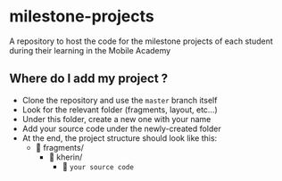 # milestone-projects
A repository to host the code for the milestone projects of each student during their learning in the Mobile Academy

## Where do I add my project ?

- Clone the repository and use the `master` branch itself
- Look for the relevant folder (fragments, layout, etc...)
- Under this folder, create a new one with your name
- Add your source code under the newly-created folder
- At the end, the project structure should look like this:
    - :file_folder: fragments/
        - :file_folder: kherin/
            - :file_folder: `your source code` 